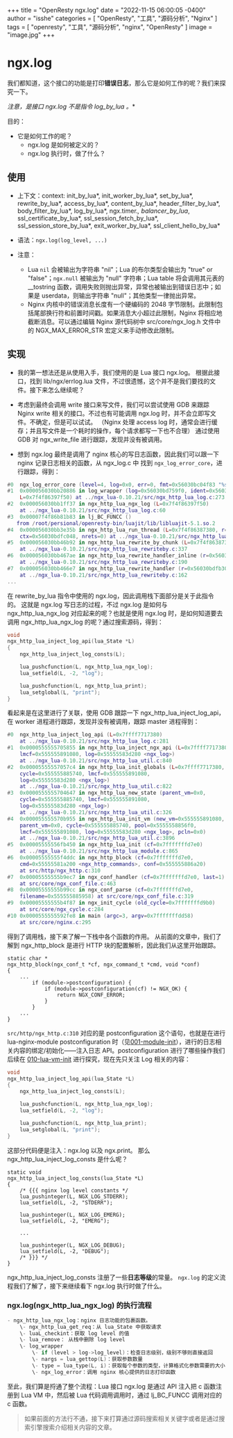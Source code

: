 +++
title = "OpenResty ngx.log"
date = "2022-11-15 06:00:05 -0400"
author = "isshe"
categories = [ "OpenResty", "工具", "源码分析", "Nginx" ]
tags = [ "openresty", "工具", "源码分析", "nginx", "OpenResty" ]
image = "image.jpg"
+++

# ngx.log

我们都知道，这个接口的功能是打印**错误日志**，那么它是如何工作的呢？我们来探究一下。

**注意，是接口 ngx.log 不是指令 log_by_lua* 。**

目的：

- 它是如何工作的呢？
  - ngx.log 是如何被定义的？
  - ngx.log 执行时，做了什么？

## 使用

- 上下文：context: init_by_lua*, init_worker_by_lua*, set_by_lua*, rewrite_by_lua*, access_by_lua*, content_by_lua*, header_filter_by_lua*, body_filter_by_lua*, log_by_lua*, ngx.timer.*, balancer_by_lua*, ssl_certificate_by_lua*, ssl_session_fetch_by_lua*, ssl_session_store_by_lua*, exit_worker_by_lua*, ssl_client_hello_by_lua*

- 语法：`ngx.log(log_level, ...)`
- 注意：
  - Lua `nil` 会被输出为字符串 "nil"；Lua 的布尔类型会输出为 "true" or "false"；`ngx.null` 被输出为 "null" 字符串；Lua table 将会调用其元表的 __tostring 函数，调用失败则抛出异常，异常也被输出到错误日志中；如果是 userdata，则输出字符串 "null"；其他类型一律抛出异常。
  - Nginx 内核中的错误消息长度有一个硬编码的 2048 字节限制。此限制包括尾部换行符和前置时间戳。如果消息大小超过此限制，Nginx 将相应地截断消息。可以通过编辑 Nginx 源代码树中 src/core/ngx_log.h 文件中的 NGX_MAX_ERROR_STR 宏定义来手动修改此限制。

## 实现

- 我的第一想法还是从使用入手，我们使用的是 Lua 接口 ngx.log。
根据此接口，找到 lib/ngx/errlog.lua 文件，不过很遗憾，这个并不是我们要找的文件。接下来怎么继续呢？

- 考虑到最终会调用 write 接口来写文件，我们可以尝试使用 GDB 来跟踪 Nginx write 相关的接口。不过也有可能调用 ngx.log 时，并不会立即写文件。不确定，但是可以试试。 （Nginx 处理 access log 时，通常会进行缓存；并且写文件是一个耗时的操作，每个请求都写一下也不合理）
通过使用 GDB 对 ngx_write_file 进行跟踪，发现并没有被调用。

- 想到 ngx.log 最终是调用了 nginx 核心的写日志函数，因此我们可以跟一下 nginx 记录日志相关的函数，从 ngx_log.c 中 找到 `ngx_log_error_core`，进行跟踪，得到：

```lua
#0  ngx_log_error_core (level=4, log=0x0, err=0, fmt=0x56030bc04f83 "%s%*s") at src/core/ngx_log.c:106
#1  0x000056030bb20886 in log_wrapper (log=0x56030bd759f0, ident=0x56030bc04ed9 "[lua] ", level=4,
    L=0x7f4f86397f50) at ../ngx_lua-0.10.21/src/ngx_http_lua_log.c:273
#2  0x000056030bb1ff37 in ngx_http_lua_ngx_log (L=0x7f4f86397f50)
    at ../ngx_lua-0.10.21/src/ngx_http_lua_log.c:60
#3  0x00007f4f86b81b83 in lj_BC_FUNCC ()
   from /root/persional/openresty-bin/luajit/lib/libluajit-5.1.so.2
#4  0x000056030bb3e35b in ngx_http_lua_run_thread (L=0x7f4f86387380, r=0x56030bdfb300,
    ctx=0x56030bdfc048, nrets=0) at ../ngx_lua-0.10.21/src/ngx_http_lua_util.c:1185
#5  0x000056030bb46b92 in ngx_http_lua_rewrite_by_chunk (L=0x7f4f86387380, r=0x56030bdfb300)
    at ../ngx_lua-0.10.21/src/ngx_http_lua_rewriteby.c:337
#6  0x000056030bb467ae in ngx_http_lua_rewrite_handler_inline (r=0x56030bdfb300)
    at ../ngx_lua-0.10.21/src/ngx_http_lua_rewriteby.c:190
#7  0x000056030bb466e7 in ngx_http_lua_rewrite_handler (r=0x56030bdfb300)
    at ../ngx_lua-0.10.21/src/ngx_http_lua_rewriteby.c:162
...
```

在 rewrite_by_lua 指令中使用的 ngx.log，因此调用栈下面部分是关于此指令的。
这就是 ngx.log 写日志的过程，不过 ngx.log 是如何与 ngx_http_lua_ngx_log 对应起来的呢？也就是使用 ngx.log 时，是如何知道要去调用 ngx_http_lua_ngx_log 的呢？通过搜索源码，得到：

```c
void
ngx_http_lua_inject_log_api(lua_State *L)
{
    ngx_http_lua_inject_log_consts(L);

    lua_pushcfunction(L, ngx_http_lua_ngx_log);
    lua_setfield(L, -2, "log");

    lua_pushcfunction(L, ngx_http_lua_print);
    lua_setglobal(L, "print");
}
```

看起来是在这里进行了关联，使用 GDB 跟踪一下 ngx_http_lua_inject_log_api，
在 worker 进程进行跟踪，发现并没有被调用，跟踪 master 进程得到：

```lua
#0  ngx_http_lua_inject_log_api (L=0x7ffff7717380)
    at ../ngx_lua-0.10.21/src/ngx_http_lua_log.c:281
#1  0x0000555555705855 in ngx_http_lua_inject_ngx_api (L=0x7ffff7717380,
    lmcf=0x555555891080, log=0x55555583d280 <ngx_log>)
    at ../ngx_lua-0.10.21/src/ngx_http_lua_util.c:840
#2  0x00005555557057c4 in ngx_http_lua_init_globals (L=0x7ffff7717380,
    cycle=0x555555885740, lmcf=0x555555891080,
    log=0x55555583d280 <ngx_log>)
    at ../ngx_lua-0.10.21/src/ngx_http_lua_util.c:822
#3  0x0000555555704647 in ngx_http_lua_new_state (parent_vm=0x0,
    cycle=0x555555885740, lmcf=0x555555891080,
    log=0x55555583d280 <ngx_log>)
    at ../ngx_lua-0.10.21/src/ngx_http_lua_util.c:326
#4  0x000055555570b955 in ngx_http_lua_init_vm (new_vm=0x555555891080,
    parent_vm=0x0, cycle=0x555555885740, pool=0x5555558856f0,
    lmcf=0x555555891080, log=0x55555583d280 <ngx_log>, pcln=0x0)
    at ../ngx_lua-0.10.21/src/ngx_http_lua_util.c:3896
#5  0x00005555556fb450 in ngx_http_lua_init (cf=0x7fffffffd7e0)
    at ../ngx_lua-0.10.21/src/ngx_http_lua_module.c:865
#6  0x00005555555f4ddc in ngx_http_block (cf=0x7fffffffd7e0,
    cmd=0x55555581a200 <ngx_http_commands>, conf=0x555555886a20)
    at src/http/ngx_http.c:310
#7  0x00005555555b9ec7 in ngx_conf_handler (cf=0x7fffffffd7e0, last=1)
    at src/core/ngx_conf_file.c:463
#8  0x00005555555b99cc in ngx_conf_parse (cf=0x7fffffffd7e0,
    filename=0x555555885958) at src/core/ngx_conf_file.c:319
#9  0x00005555555b4f87 in ngx_init_cycle (old_cycle=0x7fffffffd9b0)
    at src/core/ngx_cycle.c:284
#10 0x0000555555592fe8 in main (argc=3, argv=0x7fffffffdd58)
    at src/core/nginx.c:295
```

得到了调用栈，接下来了解一下栈中各个函数的作用。
从前面的文章中，我们了解到 ngx_http_block 是进行 HTTP 块的配置解析，因此我们从这里开始跟踪。

```
static char *
ngx_http_block(ngx_conf_t *cf, ngx_command_t *cmd, void *conf)
{
    ...
        if (module->postconfiguration) {
            if (module->postconfiguration(cf) != NGX_OK) {
                return NGX_CONF_ERROR;
            }
        }
    ...
}
```

`src/http/ngx_http.c:310` 对应的是 postconfiguration 这个语句，也就是在进行 lua-nginx-module postconfiguration 时（见[001-module-init](001-module-init.md)），进行的日志相关内容的绑定/初始化——注入日志 API。postconfiguration 进行了哪些操作我们后续在 [010-lua-vm-init](010-lua-vm-init.md) 进行探究，现在先只关注 Log 相关的内容：


```c
void
ngx_http_lua_inject_log_api(lua_State *L)
{
    ngx_http_lua_inject_log_consts(L);

    lua_pushcfunction(L, ngx_http_lua_ngx_log);
    lua_setfield(L, -2, "log");

    lua_pushcfunction(L, ngx_http_lua_print);
    lua_setglobal(L, "print");
}
```

这部分代码便是注入：ngx.log 以及 ngx.print。
那么 ngx_http_lua_inject_log_consts 是什么呢？

```
static void
ngx_http_lua_inject_log_consts(lua_State *L)
{
    /* {{{ nginx log level constants */
    lua_pushinteger(L, NGX_LOG_STDERR);
    lua_setfield(L, -2, "STDERR");

    lua_pushinteger(L, NGX_LOG_EMERG);
    lua_setfield(L, -2, "EMERG");

    ...

    lua_pushinteger(L, NGX_LOG_DEBUG);
    lua_setfield(L, -2, "DEBUG");
    /* }}} */
}
```

ngx_http_lua_inject_log_consts 注册了一些**日志等级**的常量。
`ngx.log` 的定义流程我们了解了，接下来继续看下 ngx.log 执行时做了什么。

### ngx.log(ngx_http_lua_ngx_log) 的执行流程

```c
- ngx_http_lua_ngx_log：nginx 日志功能的包裹函数。
    \- ngx_http_lua_get_req：从 lua_State 中获取请求
    \- luaL_checkint：获取 log level 的值
    \- lua_remove： 从栈中删除 log level
    \- log_wrapper
        \- if (level > log->log_level)：检查日志级别，级别不够则直接返回
        \- nargs = lua_gettop(L)：获取参数数量
        \- type = lua_type(L, i)：获取每个参数的类型，计算格式化参数需要的大小，格式化参数。（不同类型的处理见上文“使用”章节的注意部分）
        \- ngx_log_error：调用 nginx 核心提供的日志打印函数
```

至此，我们算是捋通了整个流程：Lua 接口 ngx.log 是通过 API 注入把 c 函数注册到 Lua VM 中，然后被 Lua 代码调用调用时，通过 lj_BC_FUNCC 调用对应的 c 函数。

> 如果前面的方法行不通，接下来打算通过源码搜索相关关键字或者是通过搜索引擎搜索介绍相关内容的文章。
